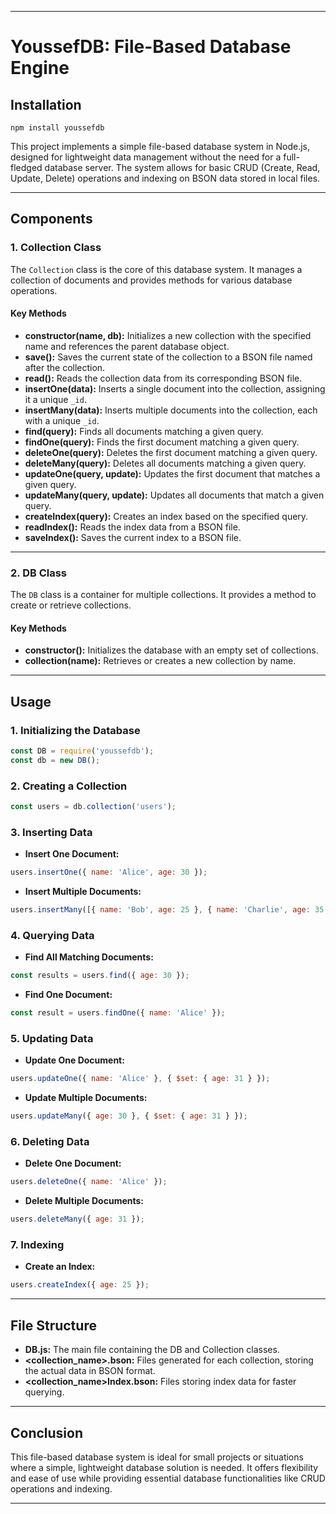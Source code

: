 
---

# YoussefDB: File-Based Database Engine

## Installation

```
npm install youssefdb
```

This project implements a simple file-based database system in Node.js, designed for lightweight data management without the need for a full-fledged database server. The system allows for basic CRUD (Create, Read, Update, Delete) operations and indexing on BSON data stored in local files.

---

## Components

### 1. Collection Class

The `Collection` class is the core of this database system. It manages a collection of documents and provides methods for various database operations.

#### Key Methods

- **constructor(name, db):** Initializes a new collection with the specified name and references the parent database object.
- **save():** Saves the current state of the collection to a BSON file named after the collection.
- **read():** Reads the collection data from its corresponding BSON file.
- **insertOne(data):** Inserts a single document into the collection, assigning it a unique `_id`.
- **insertMany(data):** Inserts multiple documents into the collection, each with a unique `_id`.
- **find(query):** Finds all documents matching a given query.
- **findOne(query):** Finds the first document matching a given query.
- **deleteOne(query):** Deletes the first document matching a given query.
- **deleteMany(query):** Deletes all documents matching a given query.
- **updateOne(query, update):** Updates the first document that matches a given query.
- **updateMany(query, update):** Updates all documents that match a given query.
- **createIndex(query):** Creates an index based on the specified query.
- **readIndex():** Reads the index data from a BSON file.
- **saveIndex():** Saves the current index to a BSON file.

---

### 2. DB Class

The `DB` class is a container for multiple collections. It provides a method to create or retrieve collections.

#### Key Methods

- **constructor():** Initializes the database with an empty set of collections.
- **collection(name):** Retrieves or creates a new collection by name.

---

## Usage

### 1. Initializing the Database

```javascript
const DB = require('youssefdb');
const db = new DB();
```

### 2. Creating a Collection

```javascript
const users = db.collection('users');
```

### 3. Inserting Data

- **Insert One Document:**

```javascript
users.insertOne({ name: 'Alice', age: 30 });
```

- **Insert Multiple Documents:**

```javascript
users.insertMany([{ name: 'Bob', age: 25 }, { name: 'Charlie', age: 35 }]);
```

### 4. Querying Data

- **Find All Matching Documents:**

```javascript
const results = users.find({ age: 30 });
```

- **Find One Document:**

```javascript
const result = users.findOne({ name: 'Alice' });
```

### 5. Updating Data

- **Update One Document:**

```javascript
users.updateOne({ name: 'Alice' }, { $set: { age: 31 } });
```

- **Update Multiple Documents:**

```javascript
users.updateMany({ age: 30 }, { $set: { age: 31 } });
```

### 6. Deleting Data

- **Delete One Document:**

```javascript
users.deleteOne({ name: 'Alice' });
```

- **Delete Multiple Documents:**

```javascript
users.deleteMany({ age: 31 });
```

### 7. Indexing

- **Create an Index:**

```javascript
users.createIndex({ age: 25 });
```

---

## File Structure

- **DB.js:** The main file containing the DB and Collection classes.
- **<collection_name>.bson:** Files generated for each collection, storing the actual data in BSON format.
- **<collection_name>Index.bson:** Files storing index data for faster querying.

---

## Conclusion

This file-based database system is ideal for small projects or situations where a simple, lightweight database solution is needed. It offers flexibility and ease of use while providing essential database functionalities like CRUD operations and indexing.

---
